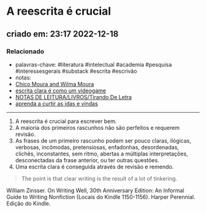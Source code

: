 # A reescrita é crucial
## criado em: 23:17 2022-12-18

### Relacionado
- palavras-chave: #literatura #intelectual #academia #pesquisa #interessesgerais #substack #escrita #escrivão 
- notas: 
- [Chico Moura and Wilma Moura](Chico%20Moura%20and%20Wilma%20Moura)
- [ escrita clara é como um videogame](%20escrita%20clara%20é%20como%20um%20videogame)
- [NOTAS DE LEITURA/LIVROS/Tirando De Letra](NOTAS%20DE%20LEITURA/LIVROS/Tirando%20De%20Letra)
- [aprenda a curtir as idas e vindas](aprenda%20a%20curtir%20as%20idas%20e%20vindas.md)
---
1.  A reescrita é crucial para escrever bem.
2.  A maioria dos primeiros rascunhos não são perfeitos e requerem revisão.
3.  As frases de um primeiro rascunho podem ser pouco claras, ilógicas, verbosas, incômodas, pretensiosas, enfadonhas, desordenadas, clichês, inconstantes, sem ritmo, abertas a múltiplas interpretações, desconectadas da frase anterior, ou ter outras questões.
4.  Uma escrita clara é conseguida através de revisão e remendo.
 
>The point is that clear writing is the result of a lot of tinkering.

William Zinsser. On Writing Well, 30th Anniversary Edition: An Informal Guide to Writing Nonfiction (Locais do Kindle 1150-1156). Harper Perennial. Edição do Kindle. 